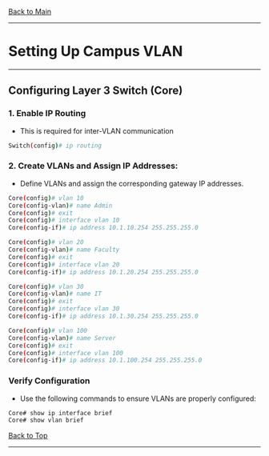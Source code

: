 <a name="top"></a>
[Back to Main](https://github.com/caxylive/Net_Projects/blob/main/README.md)

---

# Setting Up Campus VLAN

---

## Configuring Layer 3 Switch (Core)

### 1. Enable IP Routing

* This is required for inter-VLAN communication

```Bash
Switch(config)# ip routing
```

### 2. Create VLANs and Assign IP Addresses:

* Define VLANs and assign the corresponding gateway IP addresses.

```Bash
Core(config)# vlan 10
Core(config-vlan)# name Admin
Core(config)# exit
Core(config)# interface vlan 10
Core(config-if)# ip address 10.1.10.254 255.255.255.0

Core(config)# vlan 20
Core(config-vlan)# name Faculty
Core(config)# exit
Core(config)# interface vlan 20
Core(config-if)# ip address 10.1.20.254 255.255.255.0

Core(config)# vlan 30
Core(config-vlan)# name IT
Core(config)# exit
Core(config)# interface vlan 30
Core(config-if)# ip address 10.1.30.254 255.255.255.0

Core(config)# vlan 100
Core(config-vlan)# name Server
Core(config)# exit
Core(config)# interface vlan 100
Core(config-if)# ip address 10.1.100.254 255.255.255.0
```

### Verify Configuration

* Use the following commands to ensure VLANs are properly configured:

```Bash
Core# show ip interface brief
Core# show vlan brief
```

[Back to Top](top)

---

